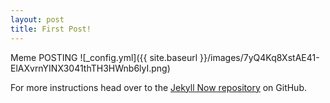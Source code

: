 ```yaml
---
layout: post
title: First Post!
---
```



Meme POSTING 
![_config.yml]({{ site.baseurl }}/images/7yQ4Kq8XstAE41-ElAXvrnYINX3041thTH3HWnb6lyI.png)

For more instructions head over to the [Jekyll Now repository](https://github.com/barryclark/jekyll-now) on GitHub.